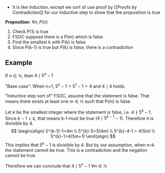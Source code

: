- It is like induction, except we sort of use proof by [[Proofs by Contradiction]] for our inductive step to show that the proposition is true

**Proposition**: $\forall n, P(n)$
1. Check P(1) is true
2. FSOC suppose there is a P(m) which is false
3. Find the smallest k with P(k) is false
4. Since P(k-1) is true but P(k) is false, there is a contradiction

## Example
If $n \in \mathbb{N}$, then $4 \mid 5^{n}-1$

"Base case": When n=1, $5^{n}-1=5^{1}-1=4$ and $4 \mid 4$ holds.

"Inductive step sort of"
FSOC, assume that the statement is false. That means there exists at least one $m \in \mathbb{N}$ such that P(m) is false.

Let $k$ be the smallest integer where the statement is false, i.e. $4 \nmid 5^{k}-1$.
Since $k-1 < k$, that means k-1 must be true ($4 \mid 5^{k-1}-1$). Therefore it is divisible by 4.
$$
\begin{align}
5^{k-1}-1=4m \\
5^{k}-5=5(4m) \\
5^{k}-4-1 = 4(5m) \\
5^{k}-1=4(5m+1)
\end{align}
$$
This implies that $5^{k}-1$ is divisible by 4. But by our assumption, when n=k the statement cannot be true. This is a contradiction and the negation cannot be true.

Therefore we can conclude that $4 \mid 5 ^{n}-1$   $\forall n \in \mathbb{N}$
